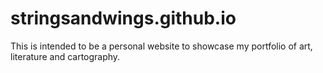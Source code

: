 # stringsandwings.github.io

This is intended to be a personal website to showcase my portfolio of art, literature and cartography.
